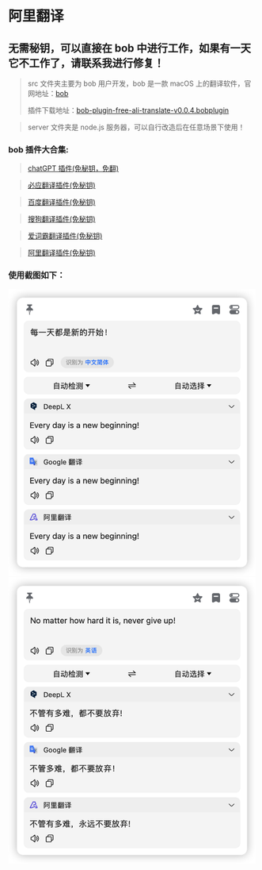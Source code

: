 # 阿里翻译

## 无需秘钥，可以直接在 bob 中进行工作，如果有一天它不工作了，请联系我进行修复！

> src 文件夹主要为 bob 用户开发，bob 是一款 macOS 上的翻译软件，官网地址：[bob](https://bobtranslate.com/)
>
> 插件下载地址：[bob-plugin-free-ali-translate-v0.0.4.bobplugin](https://github.com/bilibili-ayang/bob-plugin-free-ali-translate/releases/download/v0.0.4/bob-plugin-free-ali-translate.bobplugin)

> server 文件夹是 node.js 服务器，可以自行改造后在任意场景下使用！

### bob 插件大合集:

> [chatGPT 插件(免秘钥，免翻)](https://github.com/bilibili-ayang/bob-plugin-free-chatgpt)

> [必应翻译插件(免秘钥)](https://github.com/bilibili-ayang/bob-plugin-free-bing-translate)

> [百度翻译插件(免秘钥)](https://github.com/bilibili-ayang/bob-plugin-free-baidu-translate)

> [搜狗翻译插件(免秘钥)](https://github.com/bilibili-ayang/bob-plugin-free-sougou-translate)

> [爱词霸翻译插件(免秘钥)](https://github.com/bilibili-ayang/bob-plugin-free-iciba-translate)

> [阿里翻译插件(免秘钥)](https://github.com/bilibili-ayang/bob-plugin-free-ali-translate)

### 使用截图如下：

<img width="500" src="./image/zh-to-en.png" alt="zh-to-en">
<img width="500" src="./image/en-to-zh.png" alt="en-to-zh">
